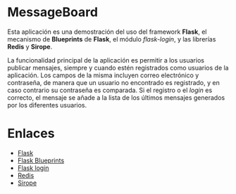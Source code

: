 # MessageBoard

Esta aplicación es una demostración del uso del framework **Flask**,
el mecanismo de **Blueprints** de **Flask**, el módulo *flask-login*, y las librerías **Redis** y **Sirope**.

La funcionalidad principal de la aplicación es permitir a los usuarios publicar mensajes,
siempre y cuando estén registrados como usuarios de la aplicación. Los campos de la misma incluyen correo electrónico y contraseña,
de manera que un usuario no encontrado es registrado, y en caso contrario su contraseña es comparada. Si el registro o el *login*
es correcto, el mensaje se añade a la lista de los últimos mensajes generados por los diferentes usuarios.

# Enlaces
- <a target="_blank" href="https://flask.palletsprojects.com/">Flask</a>
- <a target="_blank" href="https://flask.palletsprojects.com/en/2.1.x/blueprints/">Flask Blueprints</a>
- <a target="_blank" href="https://pypi.org/project/Flask-Login/">Flask login</a>
- <a target="_blank" href="https://redis.io/">Redis</a>
- <a target="_blank" href="https://github.com/baltasarq/sirope/">Sirope</a>
